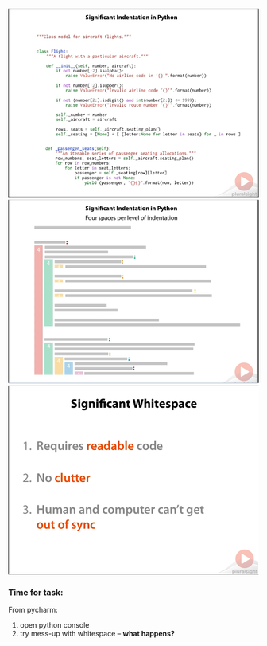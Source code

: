 ![enter image description here](/images/image003.png)
![enter image description here](/images/image004.png)
![enter image description here](/images/image005.png)
### Time for task:
From  pycharm:
1. open python console
2. try mess-up with whitespace –  **what happens?**
<!--stackedit_data:
eyJoaXN0b3J5IjpbMTc0NDU2NjkxOF19
-->